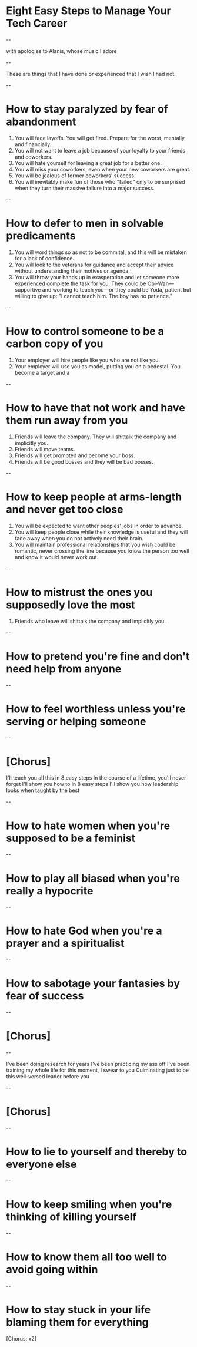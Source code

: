 # Eight Easy Steps to Manage Your Tech Career

--

with apologies to Alanis, whose music I adore

--

These are things that I have done or experienced that I wish I had not.

--

# How to stay paralyzed by fear of abandonment

1. You will face layoffs. You will get fired. 
   Prepare for the worst, mentally and financially.
1. You will not want to leave a job because of your loyalty to your 
   friends and coworkers.
1. You will hate yourself for leaving a great job for a better one.
1. You will miss your coworkers, even when your new coworkers are great.
1. You will be jealous of former coworkers' success.
1. You will inevitably make fun of those who "failed" only to be surprised
   when they turn their massive failure into a major success.

--

# How to defer to men in solvable predicaments

1. You will word things so as not to be commital, and this will be 
   mistaken for a lack of confidence.
1. You will look to the veterans for guidance and accept their advice
   without understanding their motives or agenda.
1. You will throw your hands up in exasperation and let someone more
   experienced complete the task for you. They could be Obi-Wan—supportive
   and working to teach you—or they could be Yoda, patient but willing to
   give up: "I cannot teach him. The boy has no patience."

--

# How to control someone to be a carbon copy of you

1. Your employer will hire people like you who are not like you.
1. Your employer will use you as model, putting you on a pedestal. You
   become a target and a 

--

# How to have that not work and have them run away from you

1. Friends will leave the company. They will shittalk the company and implicitly you.
1. Friends will move teams.
1. Friends will get promoted and become your boss.
1. Friends will be good bosses and they will be bad bosses.

--

# How to keep people at arms-length and never get too close

1. You will be expected to want other peoples' jobs in order to advance.
1. You will keep people close while their knowledge is useful and they will fade away
   when you do not actively need their brain.
1. You will maintain professional relationships that you wish could be romantic,
   never crossing the line because you know the person too well and know it would never work out.

--

# How to mistrust the ones you supposedly love the most

1. Friends who leave will shittalk the company and implicitly you.

--

# How to pretend you're fine and don't need help from anyone

--

# How to feel worthless unless you're serving or helping someone

--

# [Chorus]
I'll teach you all this in 8 easy steps
In the course of a lifetime, you'll never forget
I'll show you how to in 8 easy steps
I'll show you how leadership looks when taught by the best


--

# How to hate women when you're supposed to be a feminist

--

# How to play all biased when you're really a hypocrite

--

# How to hate God when you're a prayer and a spiritualist

--

# How to sabotage your fantasies by fear of success


--

# [Chorus]


--

I've been doing research for years
I've been practicing my ass off
I've been training my whole life for this moment, I swear to you
Culminating just to be this well-versed leader before you

--

# [Chorus]

--

# How to lie to yourself and thereby to everyone else

--

# How to keep smiling when you're thinking of killing yourself

--

# How to know them all too well to avoid going within

--

# How to stay stuck in your life blaming them for everything

[Chorus: x2]
